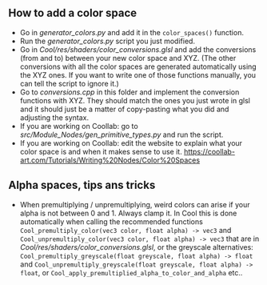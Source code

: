 
## How to add a color space

- Go in *generator_colors.py* and add it in the `color_spaces()` function.
- Run the *generator_colors.py* script you just modified.
- Go in *Cool/res/shaders/color_conversions.glsl* and add the conversions (from and to) between your new color space and XYZ. (The other conversions with all the color spaces are generated automatically using the XYZ ones. If you want to write one of those functions manually, you can tell the script to ignore it.)
- Go to *conversions.cpp* in this folder and implement the conversion functions with XYZ. They should match the ones you just wrote in glsl and it should just be a matter of copy-pasting what you did and adjusting the syntax.
- If you are working on Coollab: go to *src/Module_Nodes/gen_primitive_types.py* and run the script.
- If you are working on Coollab: edit the website to explain what your color space is and when it makes sense to use it. https://coollab-art.com/Tutorials/Writing%20Nodes/Color%20Spaces

## Alpha spaces, tips ans tricks

- When premultiplying / unpremultiplying, weird colors can arise if your alpha is not between 0 and 1. Always clamp it. In Cool this is done automatically when calling the recommended functions `Cool_premultiply_color(vec3 color, float alpha) -> vec3` and `Cool_unpremultiply_color(vec3 color, float alpha) -> vec3` that are in *Cool/res/shaders/color_conversions.glsl*, or the greyscale alternatives: `Cool_premultiply_greyscale(float greyscale, float alpha) -> float` and `Cool_unpremultiply_greyscale(float greyscale, float alpha) -> float`, or `Cool_apply_premultiplied_alpha_to_color_and_alpha` etc..